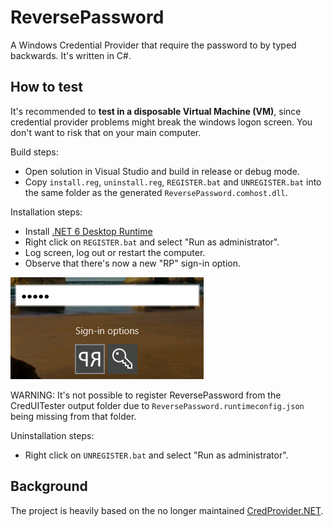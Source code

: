 # ReversePassword
A Windows Credential Provider that require the password to by typed backwards. It's written in C#.

## How to test
It's recommended to **test in a disposable Virtual Machine (VM)**, since credential provider problems might break the windows logon screen. You don't want to risk that on your main computer.

Build steps:
* Open solution in Visual Studio and build in release or debug mode.
* Copy `install.reg`, `uninstall.reg`, `REGISTER.bat` and `UNREGISTER.bat` into the same folder as the generated `ReversePassword.comhost.dll`.

Installation steps:
* Install [.NET 6 Desktop Runtime](https://dotnet.microsoft.com/en-us/download/dotnet/6.0)
* Right click on `REGISTER.bat` and select "Run as administrator".
* Log screen, log out or restart the computer.
* Observe that there's now a new "RP" sign-in option.

![screenshot](Screenshot.png)

WARNING: It's not possible to register ReversePassword from the CredUITester output folder due to `ReversePassword.runtimeconfig.json` being missing from that folder. 

Uninstallation steps:
* Right click on `UNREGISTER.bat` and select "Run as administrator".

## Background
The project is heavily based on the no longer maintained [CredProvider.NET](https://github.com/SteveSyfuhs/CredProvider.NET).

